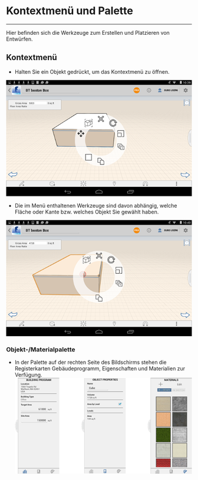 

# Kontextmenü und Palette

---

Hier befinden sich die Werkzeuge zum Erstellen und Platzieren von Entwürfen.

## Kontextmenü

* Halten Sie ein Objekt gedrückt, um das Kontextmenü zu öffnen.

![](Images/GUID-888202E0-EC86-478D-9342-FAF00A490F05-low.png)

* Die im Menü enthaltenen Werkzeuge sind davon abhängig, welche Fläche oder Kante bzw. welches Objekt Sie gewählt haben.

![](Images/GUID-A4F2D67E-EE7E-45B1-8747-C19531A77407-low.png)

### Objekt-/Materialpalette

* In der Palette auf der rechten Seite des Bildschirms stehen die Registerkarten Gebäudeprogramm, Eigenschaften und Materialien zur Verfügung. ![](Images/GUID-57AB508D-FA7D-4203-8635-076D93CF1866-low.png)

